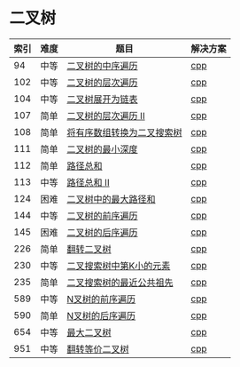 # 二叉树

|索引|难度|题目|解决方案|
|----|----|----|--------|
|94|中等|[二叉树的中序遍历](https://leetcode-cn.com/problems/binary-tree-inorder-traversal/)|[cpp](../problem/94_inorderTraversal.md)|
|102|中等|[二叉树的层次遍历](https://leetcode-cn.com/problems/binary-tree-level-order-traversal/)|[cpp](../problem/102_levelOrder.md)|
|104|中等|[二叉树展开为链表](https://leetcode-cn.com/problems/flatten-binary-tree-to-linked-list/)|[cpp](../problem/114_flatten.md)|
|107|简单|[二叉树的层次遍历 II](https://leetcode-cn.com/problems/binary-tree-level-order-traversal-ii/)|[cpp](../problem/107_levelOrderBottom.md)|
|108|简单|[将有序数组转换为二叉搜索树](https://leetcode-cn.com/problems/convert-sorted-array-to-binary-search-tree/)|[cpp](../problem/108_sortedArrayToBST.md)|
|111|简单|[二叉树的最小深度](https://leetcode-cn.com/problems/minimum-depth-of-binary-tree/)|[cpp](../problem/111_minDepth.md)|
|112|简单|[路径总和](https://leetcode-cn.com/problems/path-sum/)|[cpp](../problem/112_hasPathSum.md)|
|113|中等|[路径总和 II](https://leetcode-cn.com/problems/path-sum-ii/)|[cpp](../problem/113_pathSum.md)|
|124|困难|[二叉树中的最大路径和](https://leetcode-cn.com/problems/binary-tree-maximum-path-sum/)|[cpp](../problem/124_maxPathSum.md)|
|144|中等|[二叉树的前序遍历](https://leetcode-cn.com/problems/binary-tree-preorder-traversal/)|[cpp](../problem/144_preorderTraversal.md)|
|145|困难|[二叉树的后序遍历](https://leetcode-cn.com/problems/binary-tree-postorder-traversal/)|[cpp](../problem/145_postorderTraversal.md)|
|226|简单|[翻转二叉树](https://leetcode-cn.com/problems/invert-binary-tree/)|[cpp](../problem/226_invertTree.md)|
|230|中等|[二叉搜索树中第K小的元素](https://leetcode-cn.com/problems/kth-smallest-element-in-a-bst/)|[cpp](../problem/230_kthSmallest.md)|
|235|简单|[二叉搜索树的最近公共祖先](https://leetcode-cn.com/problems/lowest-common-ancestor-of-a-binary-search-tree/)|[cpp](../problem/235_lowestCommonAncestor.md)|
|589|中等|[N叉树的前序遍历](https://leetcode-cn.com/problems/n-ary-tree-preorder-traversal/)|[cpp](../problem/589_preorder.md)|
|590|简单|[N叉树的后序遍历](https://leetcode-cn.com/problems/n-ary-tree-postorder-traversal/)|[cpp](../problem/590_postorder.md)|
|654|中等|[最大二叉树](https://leetcode-cn.com/problems/maximum-binary-tree/)|[cpp](../problem/654_constructMaximumBinaryTree.md)|
|951|中等|[翻转等价二叉树](https://leetcode-cn.com/problems/flip-equivalent-binary-trees/)|[cpp](../problem/951_flipEquiv.md)|

